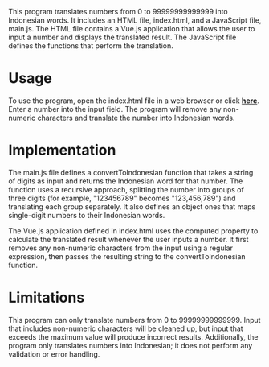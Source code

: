 This program translates numbers from 0 to 99999999999999 into Indonesian words. It includes an HTML file, index.html, and a JavaScript file, main.js. The HTML file contains a Vue.js application that allows the user to input a number and displays the translated result. The JavaScript file defines the functions that perform the translation.

# Usage
To use the program, open the index.html file in a web browser or click [__here__](https://h-z-m.github.io/Indonesian_Numerals/). Enter a number  into the input field. The program will remove any non-numeric characters and translate the number into Indonesian words.

# Implementation
The main.js file defines a convertToIndonesian function that takes a string of digits as input and returns the Indonesian word for that number. The function uses a recursive approach, splitting the number into groups of three digits (for example, "123456789" becomes "123,456,789") and translating each group separately. It also defines an object ones that maps single-digit numbers to their Indonesian words.

The Vue.js application defined in index.html uses the computed property to calculate the translated result whenever the user inputs a number. It first removes any non-numeric characters from the input using a regular expression, then passes the resulting string to the convertToIndonesian function.

# Limitations
This program can only translate numbers from 0 to 99999999999999. Input that includes non-numeric characters will be cleaned up, but input that exceeds the maximum value will produce incorrect results. Additionally, the program only translates numbers into Indonesian; it does not perform any validation or error handling.
